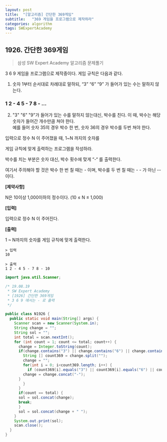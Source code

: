```yaml
---
layout: post
title:  "[알고리즘] 간단한 369게임"
subtitle:   "369 게임을 프로그램으로 제작하라"
categories: algorithm
tags: SWExpertAcademy
---
```


## 1926. 간단한 369게임

> 삼성 SW Expert Academy 알고리즘 문제풀기

3 6 9 게임을 프로그램으로 제작중이다. 게임 규칙은 다음과 같다.

 
1. 숫자 1부터 순서대로 차례대로 말하되, “3” “6” “9” 가 들어가 있는 수는 말하지 않는다.

### 1 2 - 4 5 - 7 8 - …

2. "3" "6" "9"가 들어가 있는 수를 말하지 않는대신, 박수를 친다. 이 때, 박수는 해당 숫자가 들어간 개수만큼 쳐야 한다.  
예를 들어 숫자 35의 경우 박수 한 번, 숫자 36의 경우 박수를 두번 쳐야 한다.
 

입력으로 정수 N 이 주어졌을 때, 1~N 까지의 숫자를

게임 규칙에 맞게 출력하는 프로그램을 작성하라.

박수를 치는 부분은 숫자 대신, 박수 횟수에 맞게 “-“ 를 출력한다.

여기서 주의해야 할 것은 박수 한 번 칠 때는 - 이며, 박수를 두 번 칠 때는 - - 가 아닌 -- 이다. 
 

**[제약사항]**

N은 10이상 1,000이하의 정수이다. (10 ≤ N ≤ 1,000)

 

**[입력]**

입력으로 정수 N 이 주어진다.


**[출력]**

1 ~ N까지의 숫자를 게임 규칙에 맞게 출력한다.

```
> 입력
10

> 출력
1 2 - 4 5 - 7 8 - 10
```


```java
import java.util.Scanner;

/* 19.08.19
 * SW Expert Academy
 * [1926] 간단한 369게임
 * 3 6 9 에서는 - 로 출력
 */

public class N1926 {
  public static void main(String[] args) {
    Scanner scan = new Scanner(System.in);
    String change = "";
    String sol = "";
    int total = scan.nextInt();
    for (int count = 1; count <= total; count++) {
      change = Integer.toString(count);
      if(change.contains("3") || change.contains("6") || change.contains("9")) {
        String [] count369 = change.split("");
        change = "";
        for(int i = 0; i<count369.length; i++) {
          if (count369[i].equals("3") || count369[i].equals("6") || count369[i].equals("9")) {
	    change = change.concat("-");
	  }
        }
      }
      if(count == total) {
      sol = sol.concat(change);
      break;
      }
      sol = sol.concat(change + " ");
    }
    System.out.print(sol);
    scan.close();
  }
}
```
